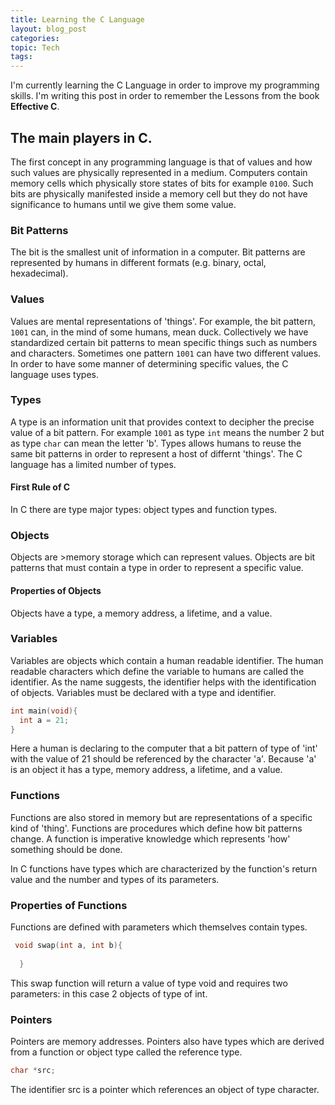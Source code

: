 ```yaml
--- 
title: Learning the C Language
layout: blog_post
categories:
topic: Tech
tags:
--- 
```

I'm currently learning the C Language in order to improve my programming skills. I'm writing this post in order to remember the Lessons from the book **Effective C**.
## The main players in C.

The first concept in any programming language is that of values and how such values are physically represented in a medium. Computers contain memory cells which physically
store states of bits for example `0100`. Such bits are  physically manifested inside a memory cell but they do not have significance to humans until we give them
some value.

### Bit Patterns
The bit is the smallest unit of information in a computer. Bit patterns are represented by humans in different formats (e.g. binary, octal, hexadecimal).

### Values 
Values are mental representations of 'things'. For example, the bit pattern,  `1001` can, in the mind of some humans,  mean duck. Collectively we have standardized
certain bit patterns to mean specific things such as numbers and characters. Sometimes one pattern `1001` can have two different values. In order to have some manner
of determining specific values, the C language uses types.

### Types
A type is an information unit that provides context to decipher the precise value of a bit pattern. For example `1001` as type `int` means the number 2 but as type `char`
can mean the letter 'b'. Types allows humans to reuse the same bit patterns in order to represent a host of differnt 'things'. The C language has a limited number of
types.

#### First Rule of C
In C there are type major types: object types and function types.

### Objects
Objects are >memory storage which can represent values. 
Objects are bit patterns that must contain a type in order to represent a specific value.

#### Properties of Objects
Objects have a type, a memory address, a lifetime, and a value. 

### Variables
Variables are objects which contain a human readable identifier. The human readable characters which define the variable to humans are called the identifier. As the name suggests, the identifier helps with the identification of objects. Variables must be declared with a type and identifier.

```c
int main(void){
  int a = 21;
}
```
Here a human is declaring to the computer that a bit pattern of type of 'int' with the value of 21 should be referenced by the character 'a'. Because 'a' is an object
it has a type, memory address, a lifetime, and a value.

### Functions
Functions are also stored in memory but are representations of a specific kind of 'thing'. Functions are procedures which define how bit patterns change.
A function is imperative knowledge which represents 'how' something should be done.

In C functions have types which are  characterized by the function's return value and the number and types of its parameters.

### Properties of Functions
Functions are defined with parameters which themselves contain types.

```c 
 void swap(int a, int b){
  
  }

```
This swap function will return a value of type void and requires two parameters: in this case 2 objects of type of int. 

### Pointers
Pointers are memory addresses. Pointers also have types which are derived from a function or object type called the reference type.

```c
char *src;
```
The identifier src is a pointer which references an object of type character. 






